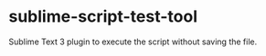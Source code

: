 sublime-script-test-tool
========================

Sublime Text 3 plugin to execute the script without saving the file. 
